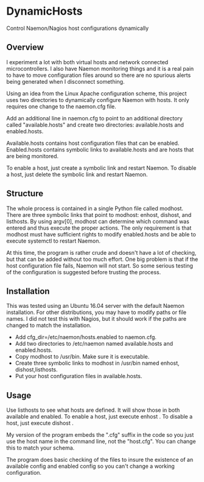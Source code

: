 # DynamicHosts
Control Naemon/Nagios host configurations dynamically

## Overview ##
I experiment a lot with both virtual hosts and network connected microcontrollers. I also have 
Naemon monitoring things and it is a real pain to have to move configuration files around so
there are no spurious alerts being generated when I disconnect something.

Using an idea from the Linux Apache configuration scheme, this project uses two directories to
dynamically configure Naemon with hosts. It only requires one change to the naemon.cfg file.

Add an additional line in naemon.cfg to point to an additional directory called "available.hosts"
and create two directories: available.hosts and enabled.hosts.

Available.hosts contains host configuration files that can be enabled. Enabled.hosts contains
symbolic links to available.hosts and are hosts that are being monitored.

To enable a host, just create a symbolic link and restart Naemon. To disable a host, just
delete the symbolic link and restart Naemon.

## Structure ##
The whole process is contained in a single Python file called modhost. There are three symbolic links
that point to modhost: enhost, dishost, and listhosts. By using argv[0], modhost can determine which
command was entered and thus execute the proper actions. The only requirement is that modhost must
have sufficient rights to modify enabled.hosts and be able to execute systemctl to restart Naemon.

At this time, the program is rather crude and doesn't have a lot of checking, but that can be added
without too much effort. One big problem is that if the host configuration file fails, Naemon will not
start. So some serious testing of the configuration is suggested before trusting the process.

## Installation ##
This was tested using an Ubuntu 16.04 server with the default Naemon installation. For other
distributions, you may have to modify paths or file names. I did not test this with Nagios, but
it should work if the paths are changed to match the installation.

* Add cfg_dir=/etc/naemon/hosts.enabled to naemon.cfg.
* Add two directories to /etc/naemon named available.hosts and enabled.hosts.
* Copy modhost to /usr/bin. Make sure it is executable.
* Create three symbolic links to modhost in /usr/bin named enhost, dishost,listhosts.
* Put your host configuration files in available.hosts.

## Usage ##
Use listhosts to see what hosts are defined. It will show those in both available and enabled.
To enable a host, just execute enhost <hostname>. 
To disable a host, just execute dishost <hostname>.

My version of the program embeds the ".cfg" suffix in the code so you just use the host name
in the command line, not the "host.cfg". You can change this to match your schema.

The program does basic checking of the files to insure the existence of an available config
and enabled  config so you can't change a working configuration.
